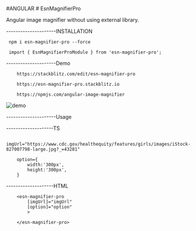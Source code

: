#ANGULAR # EsnMagnifierPro

Angular image magnifier without using external library.

---------------------INSTALLATION

     npm i esn-magnifier-pro --force

     import { EsnMagnifierProModule } from 'esn-magnifier-pro';
        

---------------------Demo

        https://stackblitz.com/edit/esn-magnifier-pro

  	    https://esn-magnifier-pro.stackblitz.io

        https://npmjs.com/angular-image-magnifier

![demo](https://user-images.githubusercontent.com/47683843/232458949-be4e7f00-d0e6-4c2e-9630-928f7ee54f9c.png)




---------------------Usage

--------------------TS


        imgUrl="https://www.cdc.gov/healthequity/features/girls/images/iStock-827007798-large.jpg?_=43281"

        option={
            width:'300px',
            height:'300px',
        }

--------------------HTML

        <esn-magnifier-pro 
            [imgUrl]="imgUrl" 
            [option]="option"
            >
            
        </esn-magnifier-pro>




